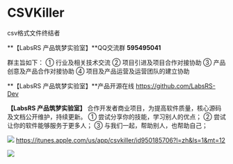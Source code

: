 # CSVKiller
csv格式文件终结者

**【LabsRS 产品筑梦实验室】**QQ交流群 **595495041**

群主旨如下：
① 行业及相关技术交流
② 项目引进及项目合作对接协助
③ 产品创意及产品合作对接协助
④ 项目及产品运营及运营团队的建立协助

**【LabsRS 产品筑梦实验室】**产品开源在线 https://github.com/LabsRS-Dev

**【LabsRS 产品筑梦实验室】** 合作开发者商业项目，为提高软件质量，核心源码及文档公开维护，持续更新。
① 尝试分享你的技能，学习别人的优点；
② 尝试让你的软件能够服务于更多人；
③ 与我们一起，帮助别人，也帮助自己；

[![](http://res.cloudinary.com/dfzokzfi5/image/upload/c_scale,w_124/v1411092419/app-store-button_pw05je.png)](https://itunes.apple.com/us/app/csvkiller/id950185706?l=zh&ls=1&mt=12) https://itunes.apple.com/us/app/csvkiller/id950185706?l=zh&ls=1&mt=12

![](http://a1.mzstatic.com/us/r30/Purple5/v4/a6/49/3f/a6493f69-84d6-347a-80a4-4628c906e07a/screen800x500.jpeg)
